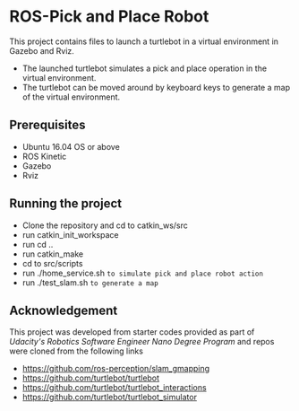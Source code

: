 # ROS-Pick and Place Robot
This project contains files to launch a turtlebot in a virtual environment in Gazebo and Rviz.
* The launched turtlebot simulates a pick and place operation in the virtual environment.
* The turtlebot can be moved around by keyboard keys to generate a map of the virtual environment.

## Prerequisites
* Ubuntu 16.04 OS or above
* ROS Kinetic
* Gazebo
* Rviz

## Running the project
* Clone the repository and cd to catkin_ws/src
* run catkin_init_workspace
* run cd .. 
* run catkin_make
* cd to src/scripts
* run ./home_service.sh  ` to simulate pick and place robot action `
* run ./test_slam.sh ` to generate a map `

## Acknowledgement
This project was developed from starter codes provided as part of *Udacity's Robotics Software Engineer Nano Degree Program*
and repos were cloned from the following links
* https://github.com/ros-perception/slam_gmapping
* https://github.com/turtlebot/turtlebot
* https://github.com/turtlebot/turtlebot_interactions
* https://github.com/turtlebot/turtlebot_simulator
